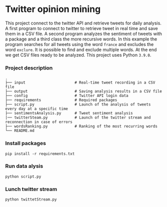 # Twitter opinion mining 
This project connect to the twitter API and retrieve tweets for daily analysis.
A first program to connect to twitter to retrieve tweet in real time and save them in a CSV file.
A second program analyzes the sentiment of tweets with a package and a third class the more recursive words.
In this example the program searches for all tweets using the word `france` and excludes the word `exclure`. It is possible to find and exclude multiple words.
At the end we get CSV files ready to be analyzed.
This project uses Python `3.9.0`.

### Project description

    .
    ├── input                      # Real-time tweet recording in a CSV file
    ├── output                     # Saving analysis results in a CSV file
    ├── config                     # Twitter API login data
    ├── requirements               # Required packages
    ├── script.py                  # Launch of the analysis of tweets every day at a specific time
    ├── sentimentsAnalysis.py      # Tweet sentiment analysis
    |── twitterSteam.py            # Launch of the twitter stream and reconnection in case of errors
    ├── wordsRanking.py            # Ranking of the most recurring words
    └── README.md


### Install packages 
```
pip install -r requirements.txt 
```
### Run data alysis 
```
python script.py
```
### Lunch twitter stream
```
python twittetStream.py
```